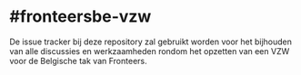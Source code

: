 # #fronteersbe-vzw

De issue tracker bij deze repository zal gebruikt worden voor het bijhouden van alle discussies en werkzaamheden rondom het opzetten van een VZW voor de Belgische tak van Fronteers.
